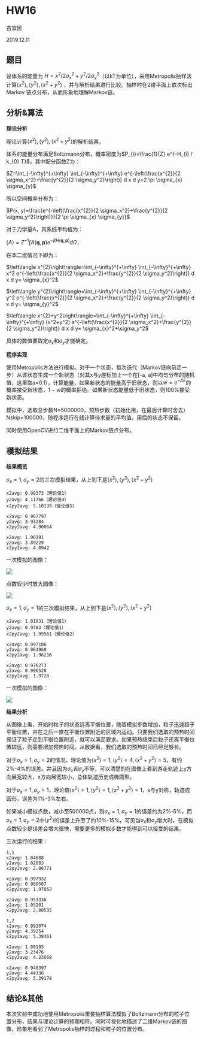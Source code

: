 # HW16

古宜民

2019.12.11

## 题目

设体系的能量为 $H=x^{2} / 2 \sigma_{x}^{2}+y^{2} / 2 \sigma_{y}^{2}$（以kT为单位），采用Metropolis抽样法
计算$\left\langle x^{2}\right\rangle,\left\langle y^{2}\right\rangle,\left\langle x^{2}+y^{2}\right\rangle$ ，并与解析结果进行比较。抽样时在2维平面上依次标出Markov
链点分布，从而形象地理解Markov链。

## 分析&算法

**理论分析**

理论计算$\left\langle x^{2}\right\rangle,\left\langle y^{2}\right\rangle,\left\langle x^{2}+y^{2}\right\rangle$的解析结果。

体系的能量分布满足Boltzmann分布，概率密度为$P_{i}=\frac{1}{Z} e^{-H_{i} / k_{0} T}$，其中配分函数Z为：

$Z=\int_{-\infty}^{+\infty} \int_{-\infty}^{+\infty} e^{-\left(\frac{x^{2}}{2 \sigma_x^2}+\frac{y^{2}}{2 \sigma_y^2}\right)} d x d y=2 \pi \sigma_{x} \sigma_{y}$

所以空间概率分布为：

$P(x, y)=\frac{e^{-\left(\frac{x^{2}}{2 \sigma_x^2}+\frac{y^{2}}{2 \sigma_y^2}\right)}}{2 \pi \sigma_{x} \sigma_{y}}$

对于力学量A，其系综平均值为：

$\langle A\rangle= Z^{-1} \int A(\mathbf{q}, \mathbf{p}) e^{-\beta H(\mathbf{q}, \mathbf{p})} d \Omega$，

在本二维情况下即为：

$\left\langle x^{2}\right\rangle=\int_{-\infty}^{+\infty} \int_{-\infty}^{+\infty} x^2 e^{-\left(\frac{x^{2}}{2 \sigma_x^2}+\frac{y^{2}}{2 \sigma_y^2}\right)} d x d y= \sigma_{x}^2$

$\left\langle y^{2}\right\rangle=\int_{-\infty}^{+\infty} \int_{-\infty}^{+\infty} y^2 e^{-\left(\frac{x^{2}}{2 \sigma_x^2}+\frac{y^{2}}{2 \sigma_y^2}\right)} d x d y= \sigma_{y}^2$

$\left\langle x^{2}+y^2\right\rangle=\int_{-\infty}^{+\infty} \int_{-\infty}^{+\infty} (x^2+y^2) e^{-\left(\frac{x^{2}}{2 \sigma_x^2}+\frac{y^{2}}{2 \sigma_y^2}\right)} d x d y= \sigma_{x}^2+\sigma_y^2$

具体的数值要取定$\sigma_x$和$\sigma_y$才能确定。

**程序实现**

使用Metropolis方法进行模拟。对于一个状态，每次迭代（Markov链向前走一步）从该状态生成一个新状态（对其x与y座标加上一个在[-a, a]中均匀分布的随机值，这里取a=0.1），计算能量，如果新状态的能量高于旧状态，则以$w=e^{-\Delta E}$的概率接受新状态，$1-w$的概率拒绝。如果新状态能量低于旧状态，则100%接受新状态。

模拟中，选取总步数N=5000000，预热步数（初始化用，在最后计算时舍去）Nskip=100000，随程序运行在线计算待求量的平均值，用后的状态不保留。

同时使用OpenCV进行二维平面上的Markov链点分布。

## 模拟结果

**结果概览**

$\sigma_x=1, \sigma_y=2$的三次模拟结果，从上到下是$\left\langle x^{2}\right\rangle,\left\langle y^{2}\right\rangle,\left\langle x^{2}+y^{2}\right\rangle$

```
x2avg: 0.98373（理论值1）
y2avg: 4.11766（理论值4）
x2py2avg: 5.10139（理论值5）

x2avg: 0.967797
y2avg: 3.93284
x2py2avg: 4.90064

x2avg: 1.00191
y2avg: 3.89229
x2py2avg: 4.8942
```

一次模拟的图像：

![](./1_2_large.png)

点数较少时放大图像：

![](./1_2_small.png)

$\sigma_x=1, \sigma_y=1$的三次模拟结果，从上到下是$\left\langle x^{2}\right\rangle,\left\langle y^{2}\right\rangle,\left\langle x^{2}+y^{2}\right\rangle$

```
x2avg: 1.01931（理论值1）
y2avg: 0.9763（理论值1）
x2py2avg: 1.99561（理论值2）

x2avg: 0.997186
y2avg: 0.964969
x2py2avg: 1.96216

x2avg: 0.976273
y2avg: 0.996528
x2py2avg: 1.9728
```

一次模拟的图像：

![](./1_1_large.png)

**结果分析**

从图像上看，开始时粒子的状态远离平衡位置，随着模拟步数增加，粒子迅速趋于平衡位置，并在之后一直在平衡位置附近的区域内运动。只要我们选取的预热时间保证了粒子走到平衡位置附近，就可以满足要求。如果预热结束后粒子还离平衡位置较远，则需要增加预热时间。从数据看，我们选取的预热时间已经足够长。

对于$\sigma_x=1, \sigma_y=2$的情况，理论值为$\left\langle x^{2}\right\rangle=1,\left\langle y^{2}\right\rangle=4,\left\langle x^{2}+y^{2}\right\rangle=5$，有约2%-4%的误差。并且因为$\sigma_x和\sigma_y$不等，可以清楚的在图像上看到游走轨迹上y方向展宽较大，x方向展宽较小，总体轨迹历史成椭圆型。

对于$\sigma_x=1, \sigma_y=1$，理论值$\left\langle x^{2}\right\rangle=1,\left\langle y^{2}\right\rangle=1,\left\langle x^{2}+y^{2}\right\rangle=1$，x与y对称，轨迹成圆形。误差为1%-3%左右。

如果减小模拟点数，减小至500000点，则$\sigma_x=1, \sigma_y=1$的误差约为2%-5%，而$\sigma_x=1, \sigma_y=2$中$\langle y^2\rangle$的误差上升至了约10%-15%。可见当$\sigma_x$和$\sigma_y$增大时，在模拟点数较少是误差会增大很快，需要更多的模拟步数才能得到可以接受的结果。

三次运行的结果：

```
1,1
x2avg: 1.04688
y2avg: 1.02083
x2py2avg: 2.06771

x2avg: 0.997932
y2avg: 0.980587
x2py2avg: 1.97852

x2avg: 0.953336
y2avg: 1.05201
x2py2avg: 2.00535

1,2
x2avg: 0.992074
y2avg: 4.39254
x2py2avg: 5.38461

x2avg: 1.00193
y2avg: 3.23476
x2py2avg: 4.23668

x2avg: 0.948397
y2avg: 4.44338
x2py2avg: 5.39178
```

## 结论&其他

本次实验中成功地使用Metropolis重要抽样算法模拟了Boltzmann分布的粒子位置分布，结果与理论计算的预期相符。同时可视化地描述了二维Markov链的图像，形象地看到了Metropolis抽样的过程和粒子的位置分布。